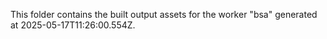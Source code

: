 This folder contains the built output assets for the worker "bsa" generated at 2025-05-17T11:26:00.554Z.
